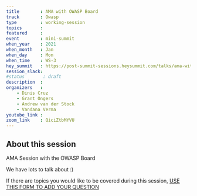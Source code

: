 ```yaml
---
title        : AMA with OWASP Board
track        : Owasp
type         : working-session
topics       :
featured     :
event        : mini-summit
when_year    : 2021
when_month   : Jan
when_day     : Mon
when_time    : WS-3
hey_summit   : https://post-summit-sessions.heysummit.com/talks/ama-with-owasp-board/
session_slack:
#status       : draft
description  :
organizers   :
    - Dinis Cruz
    - Grant Ongers
    - Andrew van der Stock
    - Vandana Verma
youtube_link :
zoom_link    : QiciZtbMYVU
---
```


## About this session

AMA Session with the OWASP Board

We have lots to talk about :) 

If there are topics you would like to be covered during this session, [USE THIS FORM TO ADD YOUR QUESTION](https://docs.google.com/forms/d/e/1FAIpQLSfzcKgeD6TL5QfcDcKt8DOglBqm1RABZWLZfhC59MCPPJDJUQ/viewform)
